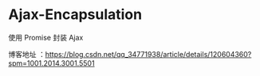 # Ajax-Encapsulation
使用 Promise 封装 Ajax

博客地址 ：https://blog.csdn.net/qq_34771938/article/details/120604360?spm=1001.2014.3001.5501
